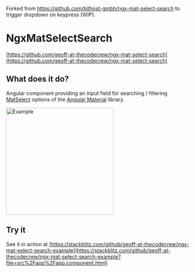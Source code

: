 Forked from https://github.com/bithost-gmbh/ngx-mat-select-search to trigger dropdown  on keypress (WIP).

# NgxMatSelectSearch
[https://github.com/geoff-at-thecodecrew/ngx-mat-select-search](https://github.com/geoff-at-thecodecrew/ngx-mat-select-search)


## What does it do?
Angular component providing an input field for searching / filtering [MatSelect](https://material.angular.io/components/select/overview) options of the [Angular Material](https://material.angular.io) library.

<img src="src/assets/example-new.png" alt="Example" width="293"/>

## Try it
See it in action at [https://stackblitz.com/github/geoff-at-thecodecrew/ngx-mat-select-search-example](https://stackblitz.com/github/geoff-at-thecodecrew/ngx-mat-select-search-example?file=src%2Fapp%2Fapp.component.html)

